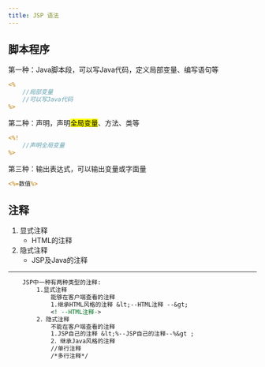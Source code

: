 ```yaml
---
title: JSP 语法
---
```


## 脚本程序

第一种：Java脚本段，可以写Java代码，定义局部变量、编写语句等

```jsp
<%
	//局部变量
    //可以写Java代码
%>
```

第二种：声明，声明<mark>全局变量</mark>、方法、类等

```jsp
<%!
	//声明全局变量
%>
```

第三种：输出表达式，可以输出变量或字面量

```jsp
<%=数值%>
```

## 注释

1. 显式注释
   - HTML的注释
2. 隐式注释
   - JSP及Java的注释

---


```jsp
    JSP中一种有两种类型的注释:
        1.显式注释
            能够在客户端查看的注释
            1.继承HTML风格的注释 &lt;--HTML注释 --&gt;
            <! --HTML注释->
        2．隐式注释
            不能在客户端查看的注释
            1.JSP自己的注释 &lt;%--JSP自己的注释--%&gt ;
            2．继承Java风格的注释
            //单行注释
            /*多行注释*/
```